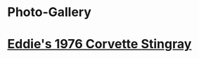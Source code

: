 # Photo-Gallery
# [Eddie's 1976 Corvette Stingray](https://imgur.com/a/eddies-1976-corvette-stingray-z5lWNtl)
